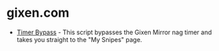 # gixen.com

- [Timer Bypass](https://greasyfork.org/en/scripts/462717-gixen-timer-bypass) -
  This script bypasses the Gixen Mirror nag timer and takes you straight to the "My Snipes" page.
